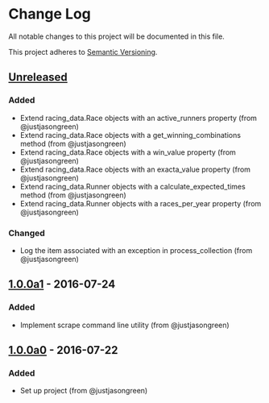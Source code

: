 # Change Log

All notable changes to this project will be documented in this file.

This project adheres to [Semantic Versioning](http://semver.org/).


## [Unreleased]

### Added
- Extend racing_data.Race objects with an active_runners property (from @justjasongreen)
- Extend racing_data.Race objects with a get_winning_combinations method (from @justjasongreen)
- Extend racing_data.Race objects with a win_value property (from @justjasongreen)
- Extend racing_data.Race objects with an exacta_value property (from @justjasongreen)
- Extend racing_data.Runner objects with a calculate_expected_times method (from @justjasongreen)
- Extend racing_data.Runner objects with a races_per_year property (from @justjasongreen)

### Changed
- Log the item associated with an exception in process_collection (from @justjasongreen)


## [1.0.0a1] - 2016-07-24

### Added
- Implement scrape command line utility (from @justjasongreen)


## [1.0.0a0] - 2016-07-22

### Added
- Set up project (from @justjasongreen)


[Unreleased]: https://github.com/justjasongreen/predictive_punter/compare/1.0.0a1...HEAD
[1.0.0a1]: https://github.com/justjasongreen/predictive_punter/compare/1.0.0a0...1.0.0a1
[1.0.0a0]: https://github.com/justjasongreen/predictive_punter/tree/1.0.0a0
